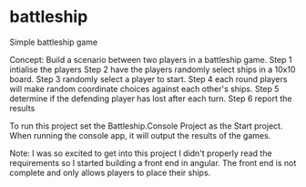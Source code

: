 # battleship
Simple battleship game

Concept:
Build a scenario between two players in a battleship game.
Step 1 intialise the players
Step 2 have the players randomly select ships in a 10x10 board.
Step 3 randomly select a player to start.
Step 4 each round players will make random coordinate choices against each other's ships.
Step 5 determine if the defending player has lost after each turn.
Step 6 report the results

To run this project set the Battleship.Console Project as the Start project. When running the console app, it will output the results of the games.

Note: I was so excited to get into this project I didn't properly read the requirements so I started building a front end in angular. The front end is not complete and only
allows players to place their ships.
